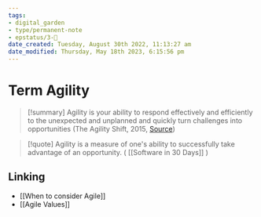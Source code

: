 ```yaml
---
tags: 
- digital_garden
- type/permanent-note
- epstatus/3-🌳
date_created: Tuesday, August 30th 2022, 11:13:27 am
date_modified: Thursday, May 18th 2023, 6:15:56 pm
---
```

# Term Agility

> [!summary]
>Agility is your ability to respond effectively and efficiently to the unexpected and unplanned and quickly turn challenges into opportunities (The Agility Shift, 2015, [Source](https://pamela-meyer.com/agile-101-part-1-of-3-agile-vs-agility/))

> [!quote]
> Agility is a measure of one's ability to successfully take advantage of an opportunity. ( [[Software in 30 Days]] )



## Linking
+ [[When to consider Agile]]
+ [[Agile Values]]